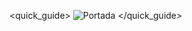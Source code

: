 <quick_guide>
![Portada](http://static.energysistem.com/images/manuals/42229/53e32a5c636a5.jpg )
</quick_guide>
